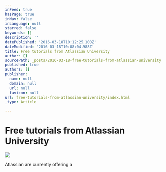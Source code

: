 ```yaml
---
inFeed: true
hasPage: true
inNav: false
inLanguage: null
starred: false
keywords: []
description: ''
datePublished: '2016-03-18T10:12:25.100Z'
dateModified: '2016-03-18T10:08:04.988Z'
title: Free tutorials from Atlassian University
author: []
sourcePath: _posts/2016-03-18-free-tutorials-from-atlassian-university.md
published: true
authors: []
publisher:
  name: null
  domain: null
  url: null
  favicon: null
url: free-tutorials-from-atlassian-university/index.html
_type: Article

---
```

# Free tutorials from Atlassian University
![](https://the-grid-user-content.s3-us-west-2.amazonaws.com/4f450af1-d855-4f03-9849-b77ef3aecc50.jpg)

Atlassian are currently offering a